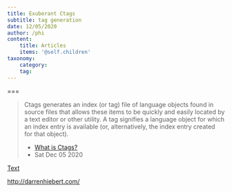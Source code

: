 ```yaml
---
title: Exuberant Ctags
subtitle: tag generation
date: 12/05/2020
author: /phi
content:
    title: Articles
    items: '@self.children'
taxonomy:
    category: 
    tag: 
---
```




===

> Ctags generates an index (or tag) file of language objects found in source files that allows these items to be quickly and easily located by a text editor or other utility. A tag signifies a language object for which an index entry is available (or, alternatively, the index entry created for that object).
> - [ What is Ctags? ](http://ctags.sourceforge.net/whatis.html)
> - Sat Dec 05 2020


[Text](http://www.url.com)


http://darrenhiebert.com/
